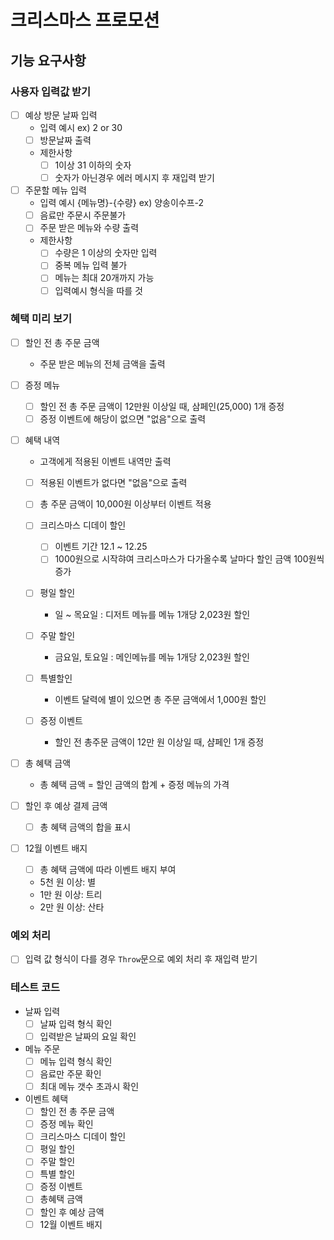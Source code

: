 # 크리스마스 프로모션

## 기능 요구사항

### 사용자 입력값 받기

- [ ] 예상 방문 날짜 입력
  - 입력 예시 ex) 2 or 30
  - [ ] 방문날짜 출력
  - 제한사항
    - [ ] 1이상 31 이하의 숫자
    - [ ] 숫자가 아닌경우 에러 메시지 후 재입력 받기
- [ ] 주문할 메뉴 입력
  - 입력 예시 {메뉴명}-{수량} ex) 양송이수프-2
  - [ ] 음료만 주문시 주문불가
  - [ ] 주문 받은 메뉴와 수량 출력
  - 제한사항
    - [ ] 수량은 1 이상의 숫자만 입력
    - [ ] 중복 메뉴 입력 불가
    - [ ] 메뉴는 최대 20개까지 가능
    - [ ] 입력예시 형식을 따를 것

### 혜택 미리 보기

- [ ] 할인 전 총 주문 금액

  - 주문 받은 메뉴의 전체 금액을 출력

- [ ] 증정 메뉴

  - [ ] 할인 전 총 주문 금액이 12만원 이상일 때, 삼페인(25,000) 1개 증정
  - [ ] 증정 이벤트에 해당이 없으면 "없음"으로 출력

- [ ] 혜택 내역

  - 고객에게 적용된 이벤트 내역만 출력
  - [ ] 적용된 이벤트가 없다면 "없음"으로 출력
  - [ ] 총 주문 금액이 10,000원 이상부터 이벤트 적용
  - [ ] 크리스마스 디데이 할인

    - [ ] 이벤트 기간 12.1 ~ 12.25
    - [ ] 1000원으로 시작햐여 크리스마스가 다가올수록 날마다 할인 금액 100원씩 증가

  - [ ] 평일 할인

    - 일 ~ 목요일 : 디저트 메뉴를 메뉴 1개당 2,023원 할인

  - [ ] 주말 할인

    - 금요일, 토요일 : 메인메뉴를 메뉴 1개당 2,023원 할인

  - [ ] 특별할인

    - 이벤트 달력에 별이 있으면 총 주문 금액에서 1,000원 할인

  - [ ] 증정 이벤트
    - 할인 전 총주문 금액이 12만 원 이상일 때, 샴페인 1개 증정

- [ ] 총 혜택 금액

  - 총 혜택 금액 = 할인 금액의 합계 + 증정 메뉴의 가격

- [ ] 할인 후 예상 결제 금액

  - [ ] 총 혜택 금액의 합을 표시

- [ ] 12월 이벤트 배지
  - [ ] 총 혜택 금액에 따라 이벤트 배지 부여
  - 5천 원 이상: 별
  - 1만 원 이상: 트리
  - 2만 원 이상: 산타

### 예외 처리

- [ ] 입력 값 형식이 다를 경우 `Throw`문으로 예외 처리 후 재입력 받기

### 테스트 코드

- 날짜 입력
  - [ ] 날짜 입력 형식 확인
  - [ ] 입력받은 날짜의 요일 확인
- 메뉴 주문
  - [ ] 메뉴 입력 형식 확인
  - [ ] 음료만 주문 확인
  - [ ] 최대 메뉴 갯수 초과시 확인
- 이벤트 혜택
  - [ ] 할인 전 총 주문 금액
  - [ ] 증정 메뉴 확인
  - [ ] 크리스마스 디데이 할인
  - [ ] 평일 할인
  - [ ] 주말 할인
  - [ ] 특별 할인
  - [ ] 증정 이벤트
  - [ ] 총혜택 금액
  - [ ] 할인 후 예상 금액
  - [ ] 12월 이벤트 배지
